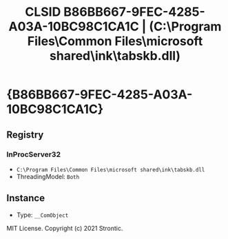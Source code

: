 ﻿---
title: "CLSID B86BB667-9FEC-4285-A03A-10BC98C1CA1C | (C:\\Program Files\\Common Files\\microsoft shared\\ink\\tabskb.dll)"
excerpt: What is COM-Object CLSID B86BB667-9FEC-4285-A03A-10BC98C1CA1C?
---

# {B86BB667-9FEC-4285-A03A-10BC98C1CA1C}


## Registry


### InProcServer32

* `C:\Program Files\Common Files\microsoft shared\ink\tabskb.dll`
* ThreadingModel: `Both`

## Instance

* Type: `__ComObject`

MIT License. Copyright (c) 2021 Strontic.


